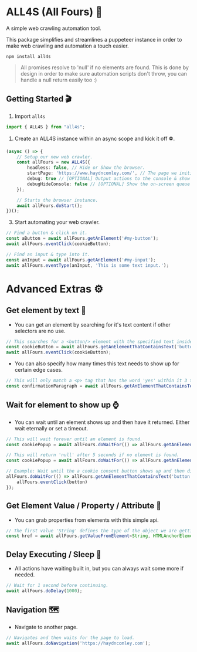 # ALL4S (All Fours) 🥾
A simple web crawling automation tool.

This package simplifies and streamlines a puppeteer instance in order to make web crawling and automation a touch easier.

```
npm install all4s
```

> All promises resolve to 'null' if no elements are found. This is done by design in order to make sure automation scripts don't throw, you can handle a null return easily too :)


## Getting Started 🎬
1. Import `all4s`
```typescript
import { ALL4S } from "all4s";
```
1. Create an ALL4S instance within an async scope and kick it off ⚽.
```typescript
(async () => {
    // Setup our new web crawler.
    const allFours = new ALL4S({
        headless: false, // Hide or Show the browser.
        startPage: 'https://www.haydncomley.com/', // The page we initially load
        debug: true // [OPTIONAL] Output actions to the console & show an on-screen event queue when not in 'headless' mode.
        debugHideConsole: false // [OPTIONAL] Show the on-screen queue but suppress console output.
    });

    // Starts the browser instance.
    await allFours.doStart();
})();
```
3. Start automating your web crawler.
```typescript
// Find a button & click on it.
const aButton = await allFours.getAnElement('#my-button');
await allFours.eventClick(cookieButton);

// Find an input & type into it.
const anInput = await allFours.getAnElement('#my-input');
await allFours.eventType(anInput, 'This is some text input.');
```

# Advanced Extras ⚙️

## Get element by text 📝
- You can get an element by searching for it's text content if other selectors are no use. 
```typescript
// This searches for a <button/> element with the specified text inside.
const cookieButton = await allFours.getAnElementThatContainsText('button', 'I Accept');
await allFours.eventClick(cookieButton);
```

- You can also specify how many times this text needs to show up for certain edge cases.
```typescript
// This will only match a <p> tag that has the word 'yes' within it 3 times.
const confirmationParagraph = await allFours.getAnElementThatContainsText('p', 'yes', 3);
```

## Wait for element to show up ⌚
- You can wait until an element shows up and then have it returned. Either wait eternally or set a timeout.
```typescript
// This will wait forever until an element is found.
const cookiePopup = await allFours.doWaitFor(() => allFours.getAnElement('#cookie-consent'));
```
```typescript
// This will return 'null' after 5 seconds if no element is found.
const cookiePopup = await allFours.doWaitFor(() => allFours.getAnElement('#cookie-consent'), 5000);
```
```typescript
// Example: Wait until the a cookie consent button shows up and then dismiss it by clicking.
allFours.doWaitFor(() => allFours.getAnElementThatContainsText('button', 'I Accept')).then((button) => {
    allFours.eventClick(button)
});
```

## Get Element Value / Property / Attribute 👗
- You can grab properties from elements with this simple api.
```typescript
// The first value 'String' defines the type of the object we are getting. The second 'HTMLAnchorElement' allows for typed values in our function for typescript but any string is valid.
const href = await allFours.getValueFromElement<String, HTMLAnchorElement>(element, 'href');
```

## Delay Executing / Sleep 🦥
- All actions have waiting built in, but you can always wait some more if needed.
```typescript
// Wait for 1 second before continuing.
await allFours.doDelay(1000);
```

## Navigation 🗺
- Navigate to another page.
```typescript
// Navigates and then waits for the page to load.
await allFours.doNavigation('https://haydncomley.com');
```